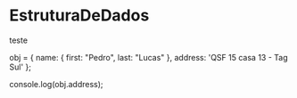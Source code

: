 # EstruturaDeDados

teste


obj = {
    name: {
        first: "Pedro",
        last: "Lucas"
    },
    address: 'QSF 15 casa 13 - Tag Sul'
};

console.log(obj.address);
